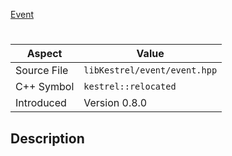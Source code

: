 [Event](index.md)
# 
| Aspect | Value |
| --- | --- |
| Source File | `libKestrel/event/event.hpp` |
| C++ Symbol | `kestrel::relocated` |
| Introduced | Version 0.8.0 |
## Description
